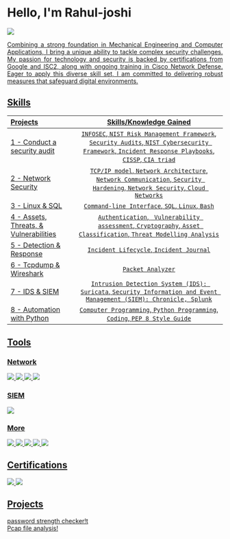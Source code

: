 
# Hello, I'm Rahul-joshi
<a href="https://www.linkedin.com/in/rahul-joshi-a48b792b0?utm_source=share&utm_campaign=share_via&utm_content=profile&utm_medium=android_app"><img src="https://img.shields.io/badge/-LinkedIn-0072b1?&style=for-the-badge&logo=linkedin&logoColor=white" /></a>
<a href="">

<p align="justify">
Combining a strong foundation in Mechanical Engineering and Computer Applications, I bring a unique ability to tackle complex security challenges. My passion for technology and security is backed by certifications from Google and ISC2, along with ongoing training in Cisco Network Defense. Eager to apply this diverse skill set, I am committed to delivering robust measures that safeguard digital environments.
<p/>
    
<!---## Objective
[Provide Objective - Remove this afterwards]]

My journey in computer science has led me to develop a passion for cybersecurity, and I am now eager to transition into this field, specifically aiming to join a Security Operations Center (SOC) as a Tier 1 Analyst.
--->
## Skills
| Projects | Skills/Knowledge Gained | 
| :--- |:---:|
| [1](https://github.com/Rahul0860/cyber_port/tree/e8807c198707118f4866642278ee6acd8994c913/01%20Conduct%20an%20Audit) - Conduct a security audit | `INFOSEC`, `NIST Risk Management Framework`, `Security Audits`, `NIST Cybersecurity Framework`, `Incident Response Playbooks`, `CISSP`, `CIA triad` |
| [2](https://github.com/Rahul0860/cyber_port/tree/e8807c198707118f4866642278ee6acd8994c913/02%20Network%20Security) - Network Security | `TCP/IP model`,  `Network Architecture`, `Network Communication`, `Security Hardening`, `Network Security`, `Cloud Networks` | 
| [3](https://github.com/Rahul0860/cyber_port/tree/e8807c198707118f4866642278ee6acd8994c913/03%20Linux%20%26%20SQL) - Linux & SQL | `Command-line Interface`, `SQL`, `Linux`, `Bash` | 
| [4](https://github.com/Rahul0860/cyber_port/tree/e8807c198707118f4866642278ee6acd8994c913/04%20Assets%2C%20Threats%2C%20%26%20Vulnerabilities) - Assets, Threats, & Vulnerabilities | `Authentication`, ` Vulnerability assessment`, `Cryptography`, `Asset Classification`, `Threat Modelling Analysis`|
| [5](https://github.com/Rahul0860/cyber_port/tree/e8807c198707118f4866642278ee6acd8994c913/05%20Detection%20%26%20Response) - Detection & Response | `Incident Lifecycle`, `Incident Journal` |
| [6](https://github.com/Rahul0860/cyber_port/tree/e8807c198707118f4866642278ee6acd8994c913/06%20Tcpdump%20%26%20Wireshark) - Tcpdump & Wireshark | `Packet Analyzer` | 
| [7](https://github.com/Rahul0860/cyber_port/tree/e8807c198707118f4866642278ee6acd8994c913/07%20%20IDS%20%26%20SIEM) - IDS & SIEM | `Intrusion Detection System (IDS): Suricata`, `Security Information and Event Management (SIEM): Chronicle, Splunk` |
| [8](*Link*) - Automation with Python | `Computer Programming`, `Python Programming`, `Coding`, `PEP 8 Style Guide`| 



## Tools

### Network
<div>
    <img src="https://img.shields.io/badge/-Wireshark-1679A7?&style=for-the-badge&logo=Wireshark&logoColor=white" />
    <img src="https://img.shields.io/badge/-Suricata-EF3B2D?&style=for-the-badge&logo=Suricata&logoColor=white" />
    <!---<img src="https://img.shields.io/badge/-Zeek-777BB4?&style=for-the-badge&logo=Zeek&logoColor=white" />--->
    <img src="https://img.shields.io/badge/-Tcpdump-007CBA?&style=for-the-badge&logo=Tcpdump&logoColor=white" />
    <img src="https://img.shields.io/badge/-Nmap-005571?&style=for-the-badge&logo=Elastic&logo=Nmap&logoColor=white" />


</div>

### SIEM
<div>
    <img src="https://img.shields.io/badge/-Splunk-000000?&style=for-the-badge&logo=Splunk&logoColor=white" />
    <!---<img src="https://img.shields.io/badge/-Elastic-005571?&style=for-the-badge&logo=Elastic&logoColor=white" />--->
</div>

### More 
<div>
    <img src="https://img.shields.io/badge/-Metasploit-007BFF?&style=for-the-badge&logo=Metasploit&logoColor=white" />  
    <img src="https://img.shields.io/badge/-SQL-008080?&style=for-the-badge&logo=PostgreSQL&logoColor=white" />
    <img src="https://img.shields.io/badge/-VirtualBox-FFF5EE?&style=for-the-badge&logo=VirtualBox&logoColor=black" />
    <img src="https://img.shields.io/badge/-Python-191970?&style=for-the-badge&logo=Python&logoColor=white" />
    <img src="https://img.shields.io/badge/-Nessus-007BFF?&style=for-the-badge&logo=Nessus&logoColor=white" />
    


    
   <!--- <img src="https://img.shields.io/badge/-Microsoft_Defender_for_Endpoint-00A4EF?&style=for-the-badge&logo=Microsoft&logoColor=white" />
    <img src="https://img.shields.io/badge/-Velociraptor-4B275F?&style=for-the-badge&logo=Velociraptor&logoColor=white" />
</div>--->


## Certifications
<div>
<img src="https://img.shields.io/badge/-Cyber_Cert-000000?&style=for-the-badge&logo=Google&logoColor=white&labelColor=green" />
<img src="https://img.shields.io/badge/CC-green?style=for-the-badge&logo=isc2&logoSize=auto">




</div>

## Projects

<a href="https://github.com/Rahul0860/cyber_port/tree/e8807c198707118f4866642278ee6acd8994c913/Automation%20with%20Python">password strength checker!t</a>
<br>
<a href="https://github.com/Rahul0860/cyber_port/blob/main/Automation%20with%20Python/NetVision.py">Pcap file analysis!</a>


  
<!---
Store_room
  | Skill                              | Associated Project         |
|------------------------------------|----------------------------|
| Conduct a security audits          | <a href="https://google.com">Detection Lab</a>|
| Network Security                   | <a href="https://google.com">Detection Lab</a>|
| Linux & SQL                        | SOC Automation Lab|
| Assets, Threats, & Vulnerabilities | SOC Automation Lab|
| Detection & Response               | SOC Automation Lab|
| Tcpdump & Wireshark                | SOC Automation Lab|
| IDS & SIEM                         | SOC Automation Lab|
| Tcpdump & Wireshar                 | SOC Automation Lab|
  --->

